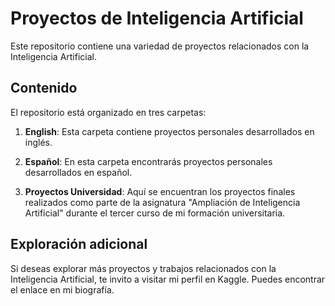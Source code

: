 # Proyectos de Inteligencia Artificial

Este repositorio contiene una variedad de proyectos relacionados con la Inteligencia Artificial.

## Contenido

El repositorio está organizado en tres carpetas:

1. **English**: Esta carpeta contiene proyectos personales desarrollados en inglés.

2. **Español**: En esta carpeta encontrarás proyectos personales desarrollados en español.

3. **Proyectos Universidad**: Aquí se encuentran los proyectos finales realizados como parte de la asignatura "Ampliación de Inteligencia Artificial" durante el tercer curso de mi formación universitaria.

## Exploración adicional

Si deseas explorar más proyectos y trabajos relacionados con la Inteligencia Artificial, te invito a visitar mi perfil en Kaggle. Puedes encontrar el enlace en mi biografía.
